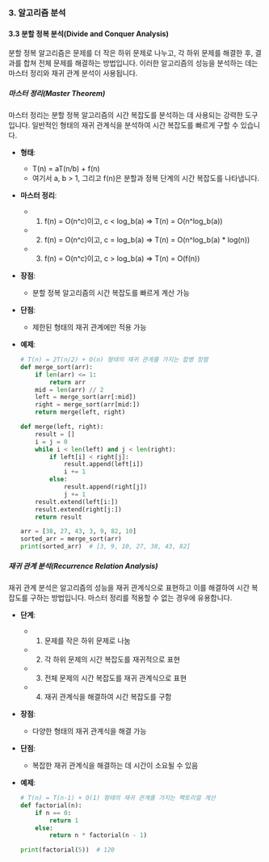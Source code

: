 ### 3. 알고리즘 분석

#### 3.3 분할 정복 분석(Divide and Conquer Analysis)

분할 정복 알고리즘은 문제를 더 작은 하위 문제로 나누고, 각 하위 문제를 해결한 후, 결과를 합쳐 전체 문제를 해결하는 방법입니다. 이러한 알고리즘의 성능을 분석하는 데는 마스터 정리와 재귀 관계 분석이 사용됩니다.

##### 마스터 정리(Master Theorem)

마스터 정리는 분할 정복 알고리즘의 시간 복잡도를 분석하는 데 사용되는 강력한 도구입니다. 일반적인 형태의 재귀 관계식을 분석하여 시간 복잡도를 빠르게 구할 수 있습니다.

- **형태**:
  - T(n) = aT(n/b) + f(n)
  - 여기서 a, b > 1, 그리고 f(n)은 분할과 정복 단계의 시간 복잡도를 나타냅니다.

- **마스터 정리**:
  - 1. f(n) = O(n^c)이고, c < log_b(a) => T(n) = O(n^log_b(a))
  - 2. f(n) = O(n^c)이고, c = log_b(a) => T(n) = O(n^log_b(a) * log(n))
  - 3. f(n) = O(n^c)이고, c > log_b(a) => T(n) = O(f(n))

- **장점**:
  - 분할 정복 알고리즘의 시간 복잡도를 빠르게 계산 가능

- **단점**:
  - 제한된 형태의 재귀 관계에만 적용 가능

- **예제**:
  ```python
  # T(n) = 2T(n/2) + O(n) 형태의 재귀 관계를 가지는 합병 정렬
  def merge_sort(arr):
      if len(arr) <= 1:
          return arr
      mid = len(arr) // 2
      left = merge_sort(arr[:mid])
      right = merge_sort(arr[mid:])
      return merge(left, right)

  def merge(left, right):
      result = []
      i = j = 0
      while i < len(left) and j < len(right):
          if left[i] < right[j]:
              result.append(left[i])
              i += 1
          else:
              result.append(right[j])
              j += 1
      result.extend(left[i:])
      result.extend(right[j:])
      return result

  arr = [38, 27, 43, 3, 9, 82, 10]
  sorted_arr = merge_sort(arr)
  print(sorted_arr)  # [3, 9, 10, 27, 38, 43, 82]
  ```

##### 재귀 관계 분석(Recurrence Relation Analysis)

재귀 관계 분석은 알고리즘의 성능을 재귀 관계식으로 표현하고 이를 해결하여 시간 복잡도를 구하는 방법입니다. 마스터 정리를 적용할 수 없는 경우에 유용합니다.

- **단계**:
  - 1. 문제를 작은 하위 문제로 나눔
  - 2. 각 하위 문제의 시간 복잡도를 재귀적으로 표현
  - 3. 전체 문제의 시간 복잡도를 재귀 관계식으로 표현
  - 4. 재귀 관계식을 해결하여 시간 복잡도를 구함

- **장점**:
  - 다양한 형태의 재귀 관계식을 해결 가능

- **단점**:
  - 복잡한 재귀 관계식을 해결하는 데 시간이 소요될 수 있음

- **예제**:
  ```python
  # T(n) = T(n-1) + O(1) 형태의 재귀 관계를 가지는 팩토리얼 계산
  def factorial(n):
      if n == 0:
          return 1
      else:
          return n * factorial(n - 1)

  print(factorial(5))  # 120
  ```
